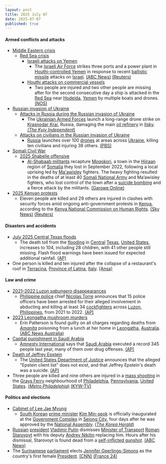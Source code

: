 ```yaml
---
layout: post
title: 2025 July 07
date: 2025-07-07
published: true
---
```



#### Armed conflicts and attacks

* [Middle Eastern crisis](https://en.wikipedia.org/wiki/Middle_Eastern_crisis_%282023-present%29 "Middle Eastern crisis (2023-present)")
  * [Red Sea crisis](https://en.wikipedia.org/wiki/Red_Sea_crisis "Red Sea crisis")
    * [Israeli attacks on Yemen](https://en.wikipedia.org/wiki/Israeli_attacks_on_Yemen_%28May_2025%E2%80%93present%29 "Israeli attacks on Yemen (May 2025–present)")
      * The [Israeli Air Force](https://en.wikipedia.org/wiki/Israeli_Air_Force "Israeli Air Force") strikes three ports and a power plant in [Houthi-controlled Yemen](https://en.wikipedia.org/wiki/Houthi-controlled_Yemen "Houthi-controlled Yemen") in response to recent [ballistic missile](https://en.wikipedia.org/wiki/Ballistic_missile "Ballistic missile") attacks on [Israel](https://en.wikipedia.org/wiki/Israel "Israel"). [(ABC News)](https://abcnews.go.com/US/israeli-forces-strike-ports-yemen-galaxy-leader-ship/story?id=123523562) [(Reuters)](https://www.reuters.com/world/middle-east/israeli-military-says-it-will-strike-yemeni-ports-issues-evacuation-warning-2025-07-06/)
    * [Houthi attacks on commercial vessels](https://en.wikipedia.org/wiki/Houthi_attacks_on_commercial_vessels "Houthi attacks on commercial vessels")
      * Two people are injured and two other people are missing after for the second consecutive day a ship is attacked in the [Red Sea](https://en.wikipedia.org/wiki/Red_Sea "Red Sea") near [Hodeida](https://en.wikipedia.org/wiki/Hodeida "Hodeida"), [Yemen](https://en.wikipedia.org/wiki/Yemen "Yemen") by multiple boats and drones. [(NOS)](https://nos.nl/artikel/2574098-opnieuw-schip-in-rode-zee-aangevallen-houthi-s-claimen-eerdere-aanval)
* [Russian invasion of Ukraine](https://en.wikipedia.org/wiki/Russian_invasion_of_Ukraine "Russian invasion of Ukraine")
  * [Attacks in Russia during the Russian invasion of Ukraine](https://en.wikipedia.org/wiki/Attacks_in_Russia_during_the_Russian_invasion_of_Ukraine "Attacks in Russia during the Russian invasion of Ukraine")
    * The [Ukrainian Armed Forces](https://en.wikipedia.org/wiki/Ukrainian_Armed_Forces "Ukrainian Armed Forces") launch a long-range drone strike on [Krasnodar Krai](https://en.wikipedia.org/wiki/Krasnodar_Krai "Krasnodar Krai"), Russia, damaging the main [oil refinery](https://en.wikipedia.org/wiki/Oil_refinery "Oil refinery") in [Ilsky](https://en.wikipedia.org/wiki/Ilsky "Ilsky"). [(*The Kyiv Independent*)](https://kyivindependent.com/ukrainian-drone-strike-hits-major-oil-refinery-in-russias-krasnodar-krai-06-2025/)
  * [Attacks on civilians in the Russian invasion of Ukraine](https://en.wikipedia.org/wiki/Attacks_on_civilians_in_the_Russian_invasion_of_Ukraine "Attacks on civilians in the Russian invasion of Ukraine")
    * [Russia](https://en.wikipedia.org/wiki/Russia "Russia") launches over 100 [drones](https://en.wikipedia.org/wiki/Drone_warfare "Drone warfare") at areas across [Ukraine](https://en.wikipedia.org/wiki/Ukraine "Ukraine"), killing ten civilians and injuring 38 others. [(PBS)](https://www.pbs.org/newshour/world/russia-fires-over-100-drones-at-ukraine-killing-at-least-10-civilians-authorities-say)
* [Somali Civil War](https://en.wikipedia.org/wiki/Somali_Civil_War_%282009%E2%80%93present%29 "Somali Civil War (2009–present)")
  * [2025 Shabelle offensive](https://en.wikipedia.org/wiki/2025_Shabelle_offensive "2025 Shabelle offensive")
    * [Al-Shabaab militants](https://en.wikipedia.org/wiki/Al-Shabaab_%28militant_group%29 "Al-Shabaab (militant group)") recapture [Moqokori](https://en.wikipedia.org/wiki/Moqokori "Moqokori"), a town in the [Hiiraan](https://en.wikipedia.org/wiki/Hiran%2C_Somalia "Hiran, Somalia") region of [Somalia](https://en.wikipedia.org/wiki/Somalia "Somalia") they lost in September 2022, following a local uprising led by [Ma'awisley](https://en.wikipedia.org/wiki/Ma%27awisley "Ma'awisley") fighters. The heavy fighting resulted in the deaths of at least 40 [Somali National Army](https://en.wikipedia.org/wiki/Somali_National_Army "Somali National Army") and Ma’awisley fighters, who lost control of the town after a [suicide bombing](https://en.wikipedia.org/wiki/Suicide_bombing "Suicide bombing") and a fierce attack by the militants. [(Garowe Online)](https://garoweonline.com/en/news/somalia/heavy-fighting-and-car-bombs-as-al-shabaab-captures-key-somali-town)
* [2025 Kenyan protests](https://en.wikipedia.org/wiki/2025_Kenyan_protests "2025 Kenyan protests")
  * Eleven people are killed and 29 others are injured in clashes with security forces amid ongoing anti-government protests in [Kenya](https://en.wikipedia.org/wiki/Kenya "Kenya"), according to the [Kenya National Commission on Human Rights](https://en.wikipedia.org/wiki/Kenya_National_Commission_on_Human_Rights "Kenya National Commission on Human Rights"). [(Sky News)](https://news.sky.com/story/ten-killed-in-kenya-as-protesters-clash-with-police-13393764) [(Reuters)](https://www.reuters.com/world/africa/kenya-human-rights-watchdog-says-10-killed-29-hurt-anti-government-protests-2025-07-07/)

#### Disasters and accidents

* [July 2025 Central Texas floods](https://en.wikipedia.org/wiki/July_2025_Central_Texas_floods "July 2025 Central Texas floods")
  * The death toll from the [flooding](https://en.wikipedia.org/wiki/Flooding "Flooding") in [Central](https://en.wikipedia.org/wiki/Central_Texas "Central Texas") [Texas](https://en.wikipedia.org/wiki/Texas "Texas"), [United States](https://en.wikipedia.org/wiki/United_States "United States"), increases to 104, including 28 children, with 41 other people still missing. Flash flood warnings have been issued for expected additional rainfall. [(AP)](https://apnews.com/article/texas-flash-flood-severe-weather-camp-mystic-ef8e596833b145fef61451db92f32609)
* One person is killed and ten injured after the collapse of a restaurant's roof in [Terracina](https://en.wikipedia.org/wiki/Terracina "Terracina"), [Province of Latina](https://en.wikipedia.org/wiki/Province_of_Latina "Province of Latina"), [Italy](https://en.wikipedia.org/wiki/Italy "Italy"). [(Ansa)](https://www.ansa.it/lazio/notizie/2025/07/08/crolla-il-tetto-di-un-ristorante-stellato-a-terracina-un-morto-e-una-decina-di-feriti_f7c92c43-e87a-41ef-a89b-85d90f6bacb0.html)

#### Law and crime

* [2021–2022 Luzon *sabungero* disappearances](https://en.wikipedia.org/wiki/2021%E2%80%932022_Luzon_sabungero_disappearances "2021–2022 Luzon sabungero disappearances")
  * [Philippine police](https://en.wikipedia.org/wiki/Philippine_National_Police "Philippine National Police") chief [Nicolas Torre](https://en.wikipedia.org/wiki/Nicolas_Torre "Nicolas Torre") announces that 15 police officers have been arrested for their alleged involvement in abducting and killing at least 34 [cockfighters](https://en.wikipedia.org/wiki/Cockfighting "Cockfighting") across [Luzon](https://en.wikipedia.org/wiki/Luzon "Luzon"), [Philippines](https://en.wikipedia.org/wiki/Philippines "Philippines"), from 2021 to 2022. [(AP)](https://apnews.com/article/philippines-police-missing-cockfighters-6148f7b898920c4d33bc9257c405d436)
* [2023 Leongatha mushroom murders](https://en.wikipedia.org/wiki/2023_Leongatha_mushroom_murders "2023 Leongatha mushroom murders")
  * Erin Patterson is found guilty on all charges regarding deaths from *[Amanita](https://en.wikipedia.org/wiki/Amanita "Amanita")* poisoning from a lunch at her home in [Leongatha](https://en.wikipedia.org/wiki/Leongatha "Leongatha"), [Australia](https://en.wikipedia.org/wiki/Australia "Australia"). [(ABC News Australia)](https://www.abc.net.au/news/2025-07-07/erin-patterson-mushroom-murder-trial-verdict-live-blog/105477452)
* [Capital punishment in Saudi Arabia](https://en.wikipedia.org/wiki/Capital_punishment_in_Saudi_Arabia "Capital punishment in Saudi Arabia")
  * [Amnesty International](https://en.wikipedia.org/wiki/Amnesty_International "Amnesty International") says that [Saudi Arabia](https://en.wikipedia.org/wiki/Saudi_Arabia "Saudi Arabia") executed a record 345 people last year, many of them over drug offenses. [(AP)](https://apnews.com/article/saudi-arabia-executions-amnesty-report-65c045ef70efbec66b944e206a13c63b)
* [Death of Jeffrey Epstein](https://en.wikipedia.org/wiki/Death_of_Jeffrey_Epstein "Death of Jeffrey Epstein")
  * The [United States Department of Justice](https://en.wikipedia.org/wiki/United_States_Department_of_Justice "United States Department of Justice") announces that the alleged "Epstein client list" does not exist, and that Jeffrey Epstein's death was a suicide. [(AP)](https://apnews.com/article/jeffrey-epstein-justice-department-pam-bondi-03fbcd024f631440f7ed62b3c6927db3)
* Three people are killed and nine others are injured in a [mass shooting](https://en.wikipedia.org/wiki/Mass_shooting "Mass shooting") in the [Grays Ferry](https://en.wikipedia.org/wiki/Grays_Ferry%2C_Philadelphia "Grays Ferry, Philadelphia") neighbourhood of [Philadelphia](https://en.wikipedia.org/wiki/Philadelphia "Philadelphia"), [Pennsylvania](https://en.wikipedia.org/wiki/Pennsylvania "Pennsylvania"), [United States](https://en.wikipedia.org/wiki/United_States "United States"). [(*Metro Philadelphia*)](https://metrophiladelphia.com/3-killed-9-injured-grays-ferry-mass-shooting/) [(KYW-TV)](https://www.cbsnews.com/philadelphia/news/3-dead-10-injured-in-grays-ferry-mass-shooting/)

#### Politics and elections

* [Cabinet of Lee Jae Myung](https://en.wikipedia.org/wiki/Cabinet_of_Lee_Jae_Myung "Cabinet of Lee Jae Myung")
  * [South Korean](https://en.wikipedia.org/wiki/South_Korea "South Korea") [prime minister](https://en.wikipedia.org/wiki/Prime_Minister_of_South_Korea "Prime Minister of South Korea") [Kim Min-seok](https://en.wikipedia.org/wiki/Kim_Min-seok_%28politician%29 "Kim Min-seok (politician)") is officially inaugurated at the [Government Complex](https://en.wikipedia.org/wiki/Government_Complex%2C_Sejong "Government Complex, Sejong") in [Sejong City](https://en.wikipedia.org/wiki/Sejong_City "Sejong City"), four days after he was approved by the [National Assembly](https://en.wikipedia.org/wiki/National_Assembly_%28South_Korea%29 "National Assembly (South Korea)"). [(*The Korea Herald*)](https://www.koreaherald.com/article/10525828)
* [Russian](https://en.wikipedia.org/wiki/Russia "Russia") [president](https://en.wikipedia.org/wiki/President_of_Russia "President of Russia") [Vladimir Putin](https://en.wikipedia.org/wiki/Vladimir_Putin "Vladimir Putin") dismisses [Minister of Transport](https://en.wikipedia.org/wiki/Ministry_of_Transport_%28Russia%29 "Ministry of Transport (Russia)") [Roman Starovoyt](https://en.wikipedia.org/wiki/Roman_Starovoyt "Roman Starovoyt") with his deputy [Andrey Nikitin](https://en.wikipedia.org/wiki/Andrey_Nikitin_%28politician%29 "Andrey Nikitin (politician)") replacing him. Hours after his dismissal, Starovoyt is found dead from a [self-inflicted gunshot](https://en.wikipedia.org/wiki/Suicide "Suicide"). [(ABC News)](https://www.abc.net.au/news/2025-07-08/fired-moscow-transport-minister-dies-suddenly/105505182)
* The [Surinamese](https://en.wikipedia.org/wiki/Suriname "Suriname") [parliament](https://en.wikipedia.org/wiki/Parliament_of_Suriname "Parliament of Suriname") elects [Jennifer Geerlings-Simons](https://en.wikipedia.org/wiki/Jennifer_Geerlings-Simons "Jennifer Geerlings-Simons") as the country's first female [President](https://en.wikipedia.org/wiki/President_of_Suriname "President of Suriname"). [(CNN)](https://www.cnn.com/2025/07/06/americas/suriname-parliament-elects-first-female-president-intl-latam) [(France 24)](https://www.france24.com/en/americas/20250706-suriname-woman-president)
